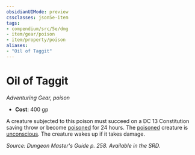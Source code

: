 ```yaml
---
obsidianUIMode: preview
cssclasses: json5e-item
tags:
- compendium/src/5e/dmg
- item/gear/poison
- item/property/poison
aliases: 
- "Oil of Taggit"
---
```

# Oil of Taggit
*Adventuring Gear, poison*  

- **Cost**: 400 gp

A creature subjected to this poison must succeed on a DC 13 Constitution saving throw or become [poisoned](z_compendium/rules/conditions.md#poisoned) for 24 hours. The [poisoned](z_compendium/rules/conditions.md#poisoned) creature is [unconscious](z_compendium/rules/conditions.md#unconscious). The creature wakes up if it takes damage.

*Source: Dungeon Master's Guide p. 258. Available in the SRD.*